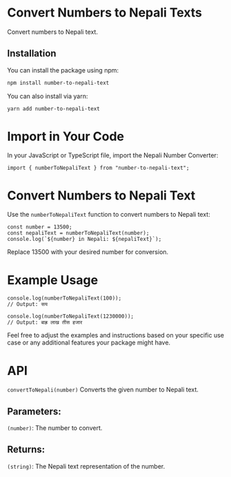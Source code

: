 # Convert Numbers to Nepali Texts

Convert numbers to Nepali text.

## Installation

You can install the package using npm:

```bash
npm install number-to-nepali-text
```

You can also install via yarn:

```bash
yarn add number-to-nepali-text
```

# Import in Your Code

In your JavaScript or TypeScript file, import the Nepali Number Converter:

```
import { numberToNepaliText } from "number-to-nepali-text";

```

# Convert Numbers to Nepali Text

Use the `numberToNepaliText` function to convert numbers to Nepali text:

```
const number = 13500;
const nepaliText = numberToNepaliText(number);
console.log(`${number} in Nepali: ${nepaliText}`);

```

Replace 13500 with your desired number for conversion.

# Example Usage

```
console.log(numberToNepaliText(100));
// Output: सय

console.log(numberToNepaliText(1230000));
// Output: बाह्र लाख तीस हजार
```

Feel free to adjust the examples and instructions based on your specific use case or any additional features your package might have.

# API

`convertToNepali(number)`
Converts the given number to Nepali text.

## Parameters:

`(number)`: The number to convert.

## Returns:

`(string)`: The Nepali text representation of the number.
